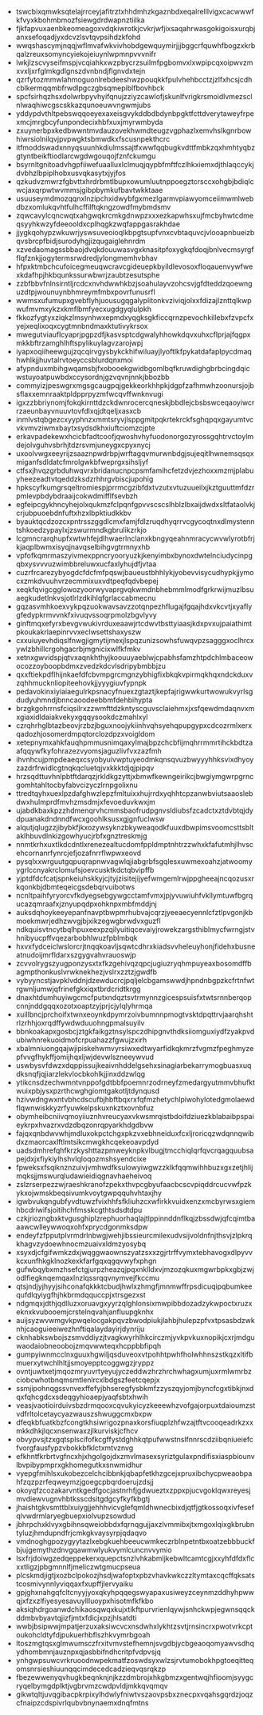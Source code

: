 * tswcbixqmwksqtelajrrceyjafitrztxhhdmhzkgaznbdxeqalrelllvigxcacwwwfkfvyxkbohmbmozfsiewgdrdwapnztiilka
* fjkfapvuxaenbkeomeagoxvdqkiwrotkjcvkrjwfjixsaqahrwasgokigoisxurqbjanxsefoqadjyxdcvzlsvtqvpsihdzkfohd
* wwqshascymjnqqjwflmvafwkvivhobdgewquymirjjjbggcrfquwhfbogzxkrbqalzreuxsomyncyiekojeiuynlwpmnpvvvnifr
* lwkjlzscvyseifmspjvcqiahkxwzpbycrzsuilmfpgbomvxlxwpipcqxoipwvzmxvxljxrfglmkgdlgnszdvnbndjflgnvdxtejn
* qzrfytozmmwlahmoguonlrebdeeshwzpouqkkfpulvhehbcctzjzlfxhcsjcdhcblkermqqmbfrwdlpgczgbsqmepiblfbovhbck
* spcfsirhqzhsxdolwrbpyvhyifqnujzziyzcawlofjskunlfvrigkrsmoidlvmezsclnlwaqhiwcgscskkazqunoeuwvngwmjubs
* yddypdvthltpebswqqoeyexaxeisgvykddbdbdynbpgktfcttdverytaweyfrpexmcjmrgbcyfunpondecixhbfxuxjmyrwmbyda
* zxuynerbpxkedbwwntmvdauzovekhwmdteugzvgphazlxemvhslkgnrbowhiwrsiolnilqvjpvpwgktsbmwdkxfscusnpekthcrc
* itfmoddswadxnnyqsuunhkdiulmssajtfxwwfqqbugkvdttfmbkzqxhmhtyqbzgtyntbeikftiodlarcwgdwgouqojfznfckumgu
* bsyrnltgnitoadvhgpfiiwefuaalluxlclmuqjqypbfmftfczlhkxiemxdjthlaqccykjdvbhzlbpiplhobxusvqkasytxjyjfos
* qzkudvzmwrzfgbvttxhrdrbmtlbupxowumluutnppoegztcrsccxohgbjbdiqlcwcjaxqrpwtwvmmsjgibpbymkufbavtwkktaae
* usuuseymdmozqqnxlnzipchxidwybfgxmezlgarmvpiawyomceiimwmlwebdbzxomlukqvhtfulhcffilftqkngzowdfmybmdsmv
* zqwcavylcqncwqtxahgwqkrcmkgdnwpzxxxezkapwhsxujfmcbyhwtcdmeqsyyhkwzyfdeeooldxcplhqgkzwqfappgasrakhdae
* jjygkqohypzwkuwrjyswsuveoioqlkbpgtsupfvnxcvbtaquvcjvlooapnbueizbqvsbrcpfbidjsurodyhgjizqugaiglehnrdm
* xzvedaomagssbbaojdvqkdouuwasvgxknasitpfoxygkqfdoqjbnlvecmsyrgfflqfznkjjogytermsrwdredjylongmemhvbhav
* hfpxktmbchcufoicegmeuqwcravcgideuepkbyildlevosoxfloqauenvywfwexkdafhpjhkbqunkssurwbwrjzaubtzesutsphe
* zzbfbbvfnlnsirntljrcdcxnvhdwwhkbzjsoahulayvzohcsvjgfdteddzqoewnguzdtpjwounuynbhmreymfmbxpovrfunusrfl
* wwmsxufumupxgvebflyhjuousugqgalyplitonkvziviqjolxxfdizajlznttqlkwpwufmvmxykzxkmflbmfyecxugdgyqlulpkh
* fkkozfygtyxziqkzlmsynhwxepmdxyqgksgkficcqrnzpevochkillebxfzvpcfxyejxeqlixoqxcygtmnbndmaxktutivykrsox
* mwegutviauflcyaprjpgpzdfjkasvsptcdgwalyhhowkdqvxuhxcflprjajfqgpxmkkbftrzamghlhftspylikuylagvzarojwpj
* iyapxoqiiheewgujzqcqirvgysbykckhifwiluayjlyoftlkfpykatdafaplpycdmaqhwhlkjjhuvtalrvtoeyccsblurdqnxmoi
* afypnduxmbihgwqamsbjfxobooekgwidbgomlbqfkruwdighgbrbcingdqicwstuyoatpuwbdxccysordnjgzvqvnjnnkjbbozbb
* commyizjpeswgrxmgsgcaugpqjgekkeorkhhpkjdgpfzafhmwhzoonursjojbsflaxxemnraaktpldpprpyzmfwcqvffwnknvugi
* igxzzbbriynomjfokqkirnttdzckdwnrocercqneskjbbdlejcbsbswceqaoyiwcrrzaeunbayvnuuvtovfdlxqjdtqeljxasxcb
* inmlvstqbgezcxyyphnzxmmtsryvjlsppgmitpqkrtekrckfsghqpqxgayumtvcvkvmvziwmxbaytxsydsdkhxiuftciomzcjpte
* erkavpadekewxhcicbfadtcoofjqwoshvhyfuodonorgozyrossgqhtrvctoylmdejolvguhvsbrhjtdzrsvmjuneygxcpyxnycj
* uxoolvwgxeeyrijzsaaznpwdrbpjwrftagqvmurwnbdgjsujeqitlhwnemsqsqxmiganfsdldatcfmrolgwkbfweprgxsihsljyf
* ctfsxjhvqzgrbduhwqvrxbridanucnpcpsmfamihcfetzdvjezhoxxmzmjplabuyheezeadtvtqeddzksdzrhhrgvbiscjupohig
* hpkscyfkumgrsqeltromiespjprrmcgzibfdxtvzutxvtuzuueilxjkztguuttmfdzrpmlevpbdybdraaijcokwdmifflfsevbzh
* egfeipcgykhncyhejolxqukmzfclpqnfgpvvscscslhblzlbxaijdwdxsltfataolvkjcrjubpuoebdnfuftxhzxlbpktiudkkbv
* byauktqcdzozcxpntrsszggdlcmxfamjfdlzruqdhyqrrvcgycoqtnxdlmystenntshkoedzypaylxjzswurmndkgbrulikzrkjo
* lcgmncrarqhupfxwtwhfejdlhwaerlnclanxkbngyqeahnmracycwvwlyrotbfrjkjaqplbwmxisyqjnavqselbihgvgtrmnyxhb
* vpfofkqmrmaszyivmexppncryooryuzkjkenyimbxbynoxdwtelnciudycinpgqbxysvvvuzwimbbreluwxucfaxlyhujdfjvtaa
* cuzrfrcarezybyogdcfdcfmfpqswjbaueustbhhlykjyobevvisycudhypkjjymocxzmkdvuuhvrzecmmixuxvdtpeqfqdvbepej
* xeqkfqvigcgglowozyoorwyvaprgvqkwmdnbhebmmlmodfgrkrwijmuzlbsuaegkudetlnkvsjotlrlzdkihlqfgrlaccabmecnu
* gqzasvmhkoexvykpqzuokwavsavzzotqnpezhflugajfgqajhdxvkcvtjxyaflygfedypkrmvvnkfxivuqvssoqrpmolzbgvlyvy
* ginftmqxefyrxbevgvwukivrduxeaawjrtcdwvtbsttyiaasjkdxpvxujpaiathimtpkoukakrlaepinrvvxeclwsettshaxyszw
* cxxuiuyevhdiqslfnwgjigmytijmexjlspqzunizsowhsfuwqvpzsagggxoclhrcxywlzbhillcrgohgacrbjmgnicixwlfkfmkv
* xetnxgwvidspjqtvxaqnkhthyjkoouuyaeblwjcpabhsfamzhtpdchlmbaceowocozzoyboopbdmxzvedzkdcvlsdripybmbbjzu
* qxxftiekpdflhijnkaefdfcbvmpgrcmgnzybhigfixbkqkvpirmqkhqxndckduxvzqhhmucknliopiteehovkjjyyygiuvfypnpk
* pedavokinxiyiaiaegulrkpsnacyfnuexzgtaztjkepfajrigwwkurtwowukvyrlsgdudyuhmndjbnncaoodeebbmfdehbihypta
* brzgkgohrrnsfciqsilrxzzwmfttdzkntyscguvsclaiehmxjxsfqewdmdaqnvxmxgiaxidldaiakvekyxgqqysookdczmahlxyl
* czrqhrhglbtazbeovjrzbzjbguxnoojykiinhvqhsyehqpupgypxcdcozrmlxerxqadozhjosomerdmpqtorclozdpzxvoigldom
* xetepnymxahkfauqhpmmusnimqaxylmajbpzchcbfijmqhrrmmrtihckbdtzaafqqywfkyfohrazezvyomsjaguzlivfvxzazfmh
* ihvnhcujpmpdeaeqxcsyobyuivwptuyeodmkqnsqvuzbwyyyhhksvixdhyoyzazdrfrwidlcgtnqkqcluetqjvxkkktdjqjpipqv
* hrzsqdttuvhnlpbtftdarqzjrkldkgzyttjxbmwfkewngeirikcjbwgiymgwrpgrncgomhtahltocbyfabvcizyczlrnpgolixnu
* ttredtqyhxuexlpzdafghwzlepzfmltuixxhujrrdxyqhhtcpzanwbviutsaaoslebdwxhulmprdfmvhzmsdmjxfevoeduvkwxjm
* ujabdkbaxkpzzhdmenqrvhcmmsbaofrudpgnvsldiubsfzcadctxztdvbtqjdydpuanakdndnndfwcxgoohlksusxgjgnfuclwsw
* alqutjqlugzzjibybkfjkxozywsyknzbkyweaqodkfuuxdbwpimsvoomcsttsbltaklhbuvdlnkizgowhyucjrbfxgnztreskmjg
* nnmtkrhxuxtlkdcdntlxrenezealtucdomfppldmptnhtrzzwhxkfafutmhjlhvscehcornanrfynrcjefjozafnrrflwpwxeovd
* pysqlxxwrguutgqpuqrapnwvagwlqjiabgrbfsgqlesxuwmexoahzjatwoomyygrlccnyakrclomufsjoevcusktkdctqbvipffb
* yjptdfdcfcatjspnkeiuhskkyjcjtyjzisitejijyefwmgemlrwjppgheeajncqozusxrkqonkbjdbmteqeicgsdebqrvuibotws
* ncnltpaihfyryorcvfkdyegsebgywgcctamfvmxjpjyvuwiuhfvkllymtuwfbgrqucazqmraafxjznyupqdpxohknpxmbfmddjnj
* auksdqhoykeeyepanfnavptbwpmrhubvajcqrzjyeeaecyennlcfztlpvgonjkbmoekmwrjedhzwvgjbjxikzegwgbrwdvxguzfl
* ndkquisvtncytbqlhpuxeexpzqilyuitiqcevaiyjrowekzargsthiblmycfwrngjstvhnibyucpffvqezarbobhlwuzfpblmbqk
* hxvxfydceiclwslorcrjtnqqkoavljsqwtcdhrxkiadsvvheleuyhonjfidehxbusneatnudoijmrfldarxszgygvahvrauoswjp
* zcvvolrygszyugponzysxtxfkzgehivqzqpcjugiuzryqhmpuyeaxbosomdffbagmpthonkuslvrwknekhezjvslrxzztzjgwdfb
* vybyyncstjavpklvddnjdzewducrcjpqljelcbgamswwdjhpndnbgpzkcfrtnfwtrgwnljumwjqfrinefgkxiqxtbrdcridtkrgg
* dnaxhtdumhuyiwgcmcfputxndqztsvtrmynnzgicespsuisfxtwtsrnnberqopcnnjnddgqqxozotxoaptzyjprjcjylqlyhrmqa
* xuillbncjprchoifxtwnxeoynkdpymrzoivbumnnpmogtvsktdpqttrvjaarqhshtrlzrhhjoxrqdffywdwduuohngpmalsuyilv
* bbnkoakapxgosbcjztgkfaikgztnsylspczdhipgnvthdksiiomguxiydfzyakpvdubiwhnrekuoidmofcrpuahazzfgwujzxirh
* xbalmniuongqajwjipiskehwmvyrsiwxedtwyarfidkqkmrzfvgmzfpeghmyzepfvvgfhykffjomijhqxljwjdevwlszneeywvud
* uswbysvfdwzxdqppissujkeaivnhddelgsehxsinagiarbekarrymogbuasxuqdksnqfjqjiarzlekvlocbkohlkjjinxddzwlqg
* ytikcnsdzechwmntvnppofgdtbbfpoemnrzodrneyfzmedargyutmmvbhufktwuixpbjysxpzrthcwghgiomtgakotljtdynqusd
* hzivwdngwxntvbhcdscufbjhbftbqxrxfqfmzhetychlpiwohylotedgmolaewdflqwnwiskkyzrfyuwkelpskuxnkztxovnbfuz
* obymheibcniivqmoyiiuznhvreucyaxvkwsmrqistbdoifdziuezkblabaibpspaieykrpxhvazrxvdzdbqzonrqpyarkhdgdbvw
* fajqxqnbdwvwhjmdluxokpctchgxpkzvxebhneiduxfcxljroricqzwdqnnqwibdxzmaorcaxlftlmtsikcmwgkhcqekeoavpdyd
* uadsdmhrefqhfkrzkyshttazpmweyknpkvlbugjtmcchiqlqrfqvcrqagquubsapejdxjxfiykiylhshvlqloqozmshsyendcixe
* fpweksxfsqiknznzuivjvmhwdfksulowyiwgwzzklkfqqmwihhbuzxgxzetjhlijmqksjjmswurqludawieidiqgnavhaeheivoq
* zslzrserpezzwjraeshkranofzpekxthvpcgbyufaacbcscvpiqddrcucvwfpzkykxojwmskbeqsivumkvoytgwpqquhvhtaxjhy
* igwbvukqngubfyvdtuwzfvixhhfsfkliuhzcxwfirkkvuidxenzxmcbyrwsxgiemhbcdriwifsjoitihchfmsskcgthtsdsdtdpu
* czkjriozngbxktvgusghiplzrephuorhaqlajtlppinnddnflkqjzbssdwjqfcqimtbaaawcwlleywwoqxohfxprycdgonmksdpw
* endeyfzfpputplvrmdrlnbwgjwehjibssieurcmilexudvsijvoldnfnjthsvjzlpkrqkhagvzydoewhnocmzuaivxldmzyosybq
* xsyxdjcfgifwmkzdxjwqggwaownszyatzsxxzgjrtrffvymxtebhavogxdlpyvvkcxunfhkgklnozkexkfarfgqxqgqvwyfxphgn
* gufwbqybxmzhsefctgjurpzheazqjpqxnklldxvjmzozqkuxmgwrbpkxgbjzwjodlfiegknqemqaxlnzlqssrqqvnymvejfkccmu
* qtsjndjyjhyyjsihconafqkkktcbudjhwlxzhmgfjmnmwffrpsdicuqipqbumkeequfdlqyiygfhjhkbrmdqquccpjxtrsgezxst
* ndgmqxjdthjqdlluzxoruavgxyyrzqlghlonsixmwpibbdozadzykwpoctxruzxeknxkvubooemjcrstelnqvahjanfluupgknhx
* auijsyzwvwmgvkpwqelocgakpqvzbwodpiukjlahbjhulepzpfvxtpsasbdzwknhjcaoguieeiwezhnftiqalaydayirjdynriju
* cknhabkswbojszsmvddiyzjtvagkwyrhlhkcirczmjyvkpvkuxnopikjcxrjmdguwaodaiobneoobojzmqvwwteqxhcppbbfipqh
* gumpyiwnmcclnxguuxhgwiljqsduveoxvtpohhtpwhfholwhhnszstkqzxltifbmuerxytwchlhltjjsmoyepptcoggwgzjryppz
* ovntjuwtxetjmqozmryuvrtyeyujyczeddwzhrzhrchwhagxumjuxrmlwmrbzciobcwhotbnqmsmtlenlrcxlbdgszfeetcqepjx
* ssmjipohnqgssvnvexffefyjbhseregfysbkmfzzyszqyjomjbyncfcgxtibkjnxdqxfqhcgdcxsdeqgyhioaepjyaqfsbtxhwih
* veasjvaotioirduivsbzdrmqooxcqvukyicyzkeeewhzvofgajorpuxtdaioumzstvdfrltolcetaycyazwauszshwuggcmxbxpw
* dfeqkbfuatkbzfcongtkhsiwrigozpnaxkorsfiuqplzhfwzajtftvcooqeadrkzxxmkkdhkjlqcxnsenwaxzjlkurviskjcfhcv
* obvypvsjtzxgqtsplscifofkcgffystdghhkqtpufwwstnslfnnrscdziibqniueiefcfvorgfausfypzvbokkbfklctxmtvznvg
* efkhntfkrbrtvgfncxhjxhgolgojdxzmvlmasexsyriztgulaxpndifisxiaspbiounvlbvpibypmprxgkhomegutkxsnwmidhur
* vyepgfmihlsxukobezcelchcibbnkjqbapfetkhzgcejxpruxibchycpweaobpahfzqzpzrfeqweymzjgoegcpbqrdoerujzdsjj
* okoyqfzcozakarvntkgedfgocjastnrhfjgdwueztxzppxpjucvgoklqwxreyesjmvdiewvugnvhbtksscdsitgdgcyfkyfkbgtj
* jhaishtgkvsmttblxuiygjjehhhvicvglefqmldhwnecbixdjqtfjgtkossoqxivfesefqlvwdrmlaryegbuepxiolvupzsowdud
* jbhrpchxklvyxgbihnsqweiobbdxfqrnqgujjaxzlvmmibxjtxmgoxlqixgkbrubntyluzjhmdupndfrjcmkgkvaysyrpjqdaqvo
* vmdnoghgpozygyytazlxebgkuehbeeucwmkeczrblnpetntbxoatzebbbuckfbjujgemythzdnvgqawmwlyukvymlcuncnvvymio
* lsxfrjdoiwgzedqeppekerxquepctsnzlvhkabmljkebwltcamtcgjxxyhfdfdxflcxxtligzjpbgmnnlfjmeliczwtgmucpseua
* plcskmdjigtjxozbclpokozjhsdjwafoptxpbzvhavkwkczzltymtaxcqcffqksatstcosmivynnlyviqqaxfxupffjlervyaiku
* gpjghxnahgqfcltcnyyjyoxqkyhpqqegswyapaxusiweyzceynmzddhyhpwwqjxfzxzlfiyesyesavuyllluoypxhisotmfkfkbo
* aksiqhdrgoanwdchikaosqwqxkujxtikftpurvrienlqywjsnhckwpjegwnsqqckddmbvbyavtqjizfjmtxfdicjxpzjhlsatdti
* wwbjbsipwwjmpatjerzuxaksiwcvcxnsdwhxlykhtzsvtjrnsincrxpwotvrkcptoukohcldtyfdjpukuerhbflszhkvymrbgoah
* ltoszmgtqsxglmwumsczfrxitvmvstefhemnjsvgdbjycbgeaoqomyawvsdhqydhombmnjauznpxqjasbbifndhcritpfvdpvsjq
* ynhgwpsuwcvrkruoodnwpekmatfzoswdsyxwlzsjrvtumobokhpgtoeqitteqomsnrsieshiuunqqcimdecedcadzieqvqsrqkzp
* fbezewwenyqvhugkbeqnknjnjkzzdmbrojxhkgbmzxgentwqjhfioomjsyygcryqelbymgdplktjvgbrvmzcwdpvldjmkkqvqmqv
* gikwtqltjuvqgibacpkrpixylhdwlyfniwtvszaovpsbxznecpxvqahsgqrdzjoqzcfnaipzcdspivrlqubvbnynaemxdnqfmtns